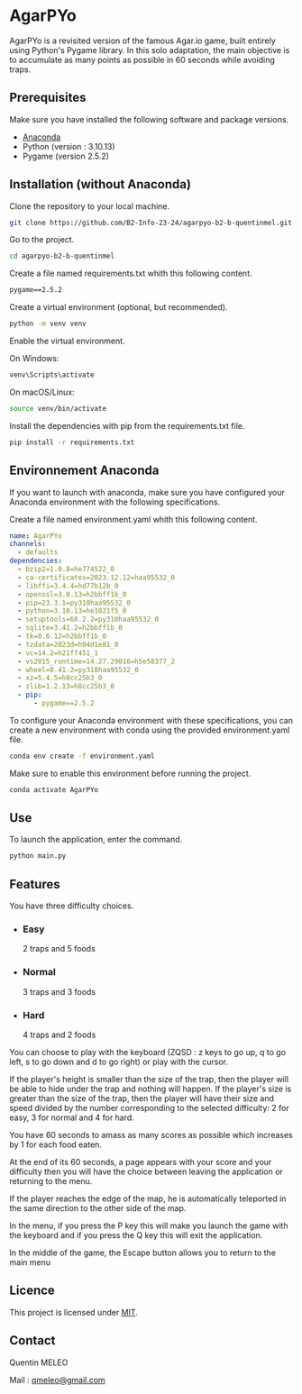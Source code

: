 # AgarPYo

AgarPYo is a revisited version of the famous Agar.io game, built entirely using Python's Pygame library. In this solo adaptation, the main objective is to accumulate as many points as possible in 60 seconds while avoiding traps.

## Prerequisites

Make sure you have installed the following software and package versions.

- [Anaconda](https://www.anaconda.com/products/distribution)
- Python (version : 3.10.13)
- Pygame (version 2.5.2)

## Installation (without Anaconda)

Clone the repository to your local machine.

```bash
git clone https://github.com/B2-Info-23-24/agarpyo-b2-b-quentinmel.git
```

Go to the project.

```bash
cd agarpyo-b2-b-quentinmel
```

Create a file named requirements.txt whith this following content.

```txt
pygame==2.5.2
```

Create a virtual environment (optional, but recommended).

```bash
python -m venv venv
```

Enable the virtual environment.

On Windows:
```bash
venv\Scripts\activate
```

On macOS/Linux:
```bash
source venv/bin/activate
```

Install the dependencies with pip from the requirements.txt file.

```bash
pip install -r requirements.txt
```

## Environnement Anaconda

If you want to launch with anaconda, make sure you have configured your Anaconda environment with the following specifications.

Create a file named environment.yaml whith this following content.

```yaml
name: AgarPYo
channels:
  - defaults
dependencies:
  - bzip2=1.0.8=he774522_0
  - ca-certificates=2023.12.12=haa95532_0
  - libffi=3.4.4=hd77b12b_0
  - openssl=3.0.13=h2bbff1b_0
  - pip=23.3.1=py310haa95532_0
  - python=3.10.13=he1021f5_0
  - setuptools=68.2.2=py310haa95532_0
  - sqlite=3.41.2=h2bbff1b_0
  - tk=8.6.12=h2bbff1b_0
  - tzdata=2023d=h04d1e81_0
  - vc=14.2=h21ff451_1
  - vs2015_runtime=14.27.29016=h5e58377_2
  - wheel=0.41.2=py310haa95532_0
  - xz=5.4.5=h8cc25b3_0
  - zlib=1.2.13=h8cc25b3_0
  - pip:
      - pygame==2.5.2
```

To configure your Anaconda environment with these specifications, you can create a new environment with conda using the provided environment.yaml file.

```bash
conda env create -f environment.yaml
```

Make sure to enable this environment before running the project.
```bash
conda activate AgarPYo
```

## Use

To launch the application, enter the command.

```bash
python main.py
```

## Features

You have three difficulty choices.

  - ### Easy
    2 traps and 5 foods
  - ### Normal
    3 traps and 3 foods
  - ### Hard
    4 traps and 2 foods


You can choose to play with the keyboard (ZQSD : z keys to go up, q to go left, s to go down and d to go right) or play with the cursor.

If the player's height is smaller than the size of the trap, then the player will be able to hide under the trap and nothing will happen. If the player's size is greater than the size of the trap, then the player will have their size and speed divided by the number corresponding to the selected difficulty: 2 for easy, 3 for normal and 4 for hard.

You have 60 seconds to amass as many scores as possible which increases by 1 for each food eaten.

At the end of its 60 seconds, a page appears with your score and your difficulty then you will have the choice between leaving the application or returning to the menu.

If the player reaches the edge of the map, he is automatically teleported in the same direction to the other side of the map.

In the menu, if you press the P key this will make you launch the game with the keyboard and if you press the Q key this will exit the application.

In the middle of the game, the Escape button allows you to return to the main menu

## Licence
This project is licensed under [MIT](LICENSE).

## Contact
Quentin MELEO

Mail : qmeleo@gmail.com
